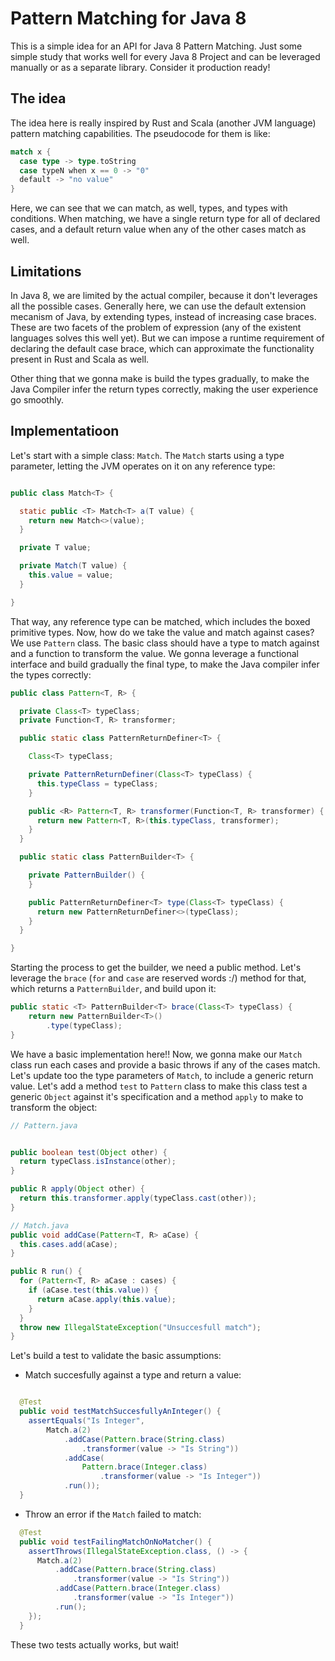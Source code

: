 # Pattern Matching for Java 8

This is a simple idea for an API for Java 8 Pattern Matching. Just some simple 
study that works well for every Java 8 Project and can be leveraged manually or as
a separate library. Consider it production ready!

## The idea
The idea here is really inspired by Rust and Scala (another JVM language) pattern 
matching capabilities. The pseudocode for them is like: 

```scala 
match x {
  case type -> type.toString
  case typeN when x == 0 -> "0"
  default -> "no value"
}
```

Here, we can see that we can match, as well, types, and types with conditions.
When matching, we have a single return type for all of declared cases, and a default 
return value when any of the other cases match as well.

## Limitations

In Java 8, we are limited by the actual compiler, because it don't leverages all 
the possible cases. Generally here, we can use the default extension mecanism of 
Java, by extending types, instead of increasing case braces. These are 
two facets of the problem of expression (any of the existent languages solves this 
well yet). But we can impose a runtime requirement of declaring the default case brace,
which can approximate the functionality present in Rust and Scala as well.

Other thing that we gonna make is build the types gradually, to make the Java Compiler 
infer the return types correctly, making the user experience go smoothly.

## Implementatioon 

Let's start with a simple class: `Match`. The `Match` starts using a type parameter,
letting the JVM operates on it on any reference type:

```java 

public class Match<T> {

  static public <T> Match<T> a(T value) {
    return new Match<>(value);
  }

  private T value;

  private Match(T value) {
    this.value = value;
  }

}
```
That way, any reference type can be matched, which includes the boxed primitive types.
Now, how do we take the value and match against cases?
We use `Pattern` class. The basic class should have a type to match against and a 
function to transform the value. We gonna leverage a functional interface and build 
gradually the final type, to make the Java compiler infer the types correctly:

```java 
public class Pattern<T, R> {

  private Class<T> typeClass;
  private Function<T, R> transformer;

  public static class PatternReturnDefiner<T> {

    Class<T> typeClass;

    private PatternReturnDefiner(Class<T> typeClass) {
      this.typeClass = typeClass;
    }

    public <R> Pattern<T, R> transformer(Function<T, R> transformer) {
      return new Pattern<T, R>(this.typeClass, transformer);
    }
  }

  public static class PatternBuilder<T> {

    private PatternBuilder() {
    }

    public PatternReturnDefiner<T> type(Class<T> typeClass) {
      return new PatternReturnDefiner<>(typeClass);
    }
  }

}

```

Starting the process to get the builder, we need a public method. Let's leverage the 
`brace` (`for` and `case` are reserved words :/) method for that, which returns 
a `PatternBuilder`, and build upon it:

```java 
public static <T> PatternBuilder<T> brace(Class<T> typeClass) {
    return new PatternBuilder<T>()
        .type(typeClass);
}
```

We have a basic implementation here!! 
Now, we gonna make our `Match` class run each cases and provide a basic throws 
if any of the cases match. Let's update too the type parameters of `Match`, to 
include a generic return value. Let's add a method `test` to `Pattern` class 
to make this class test a generic `Object` against it's specification and a method 
`apply` to make to transform the object:

```java
// Pattern.java 


public boolean test(Object other) {
  return typeClass.isInstance(other);
}

public R apply(Object other) {
  return this.transformer.apply(typeClass.cast(other));
}

// Match.java 
public void addCase(Pattern<T, R> aCase) {
  this.cases.add(aCase);
}

public R run() {
  for (Pattern<T, R> aCase : cases) {
    if (aCase.test(this.value)) {
      return aCase.apply(this.value);
    }
  }
  throw new IllegalStateException("Unsuccesfull match");
}

```

Let's build a test to validate the basic assumptions:

* Match succesfully against a type and return a value:


```java

  @Test
  public void testMatchSuccesfullyAnInteger() {
    assertEquals("Is Integer",
        Match.a(2)
            .addCase(Pattern.brace(String.class)
                .transformer(value -> "Is String"))
            .addCase(
                Pattern.brace(Integer.class)
                    .transformer(value -> "Is Integer"))
            .run());
  }

```

* Throw an error if the `Match` failed to match: 

```java 
  @Test
  public void testFailingMatchOnNoMatcher() {
    assertThrows(IllegalStateException.class, () -> {
      Match.a(2)
          .addCase(Pattern.brace(String.class)
              .transformer(value -> "Is String"))
          .addCase(Pattern.brace(Integer.class)
              .transformer(value -> "Is Integer"))
          .run();
    });
  }
```

These two tests actually works, but wait!
